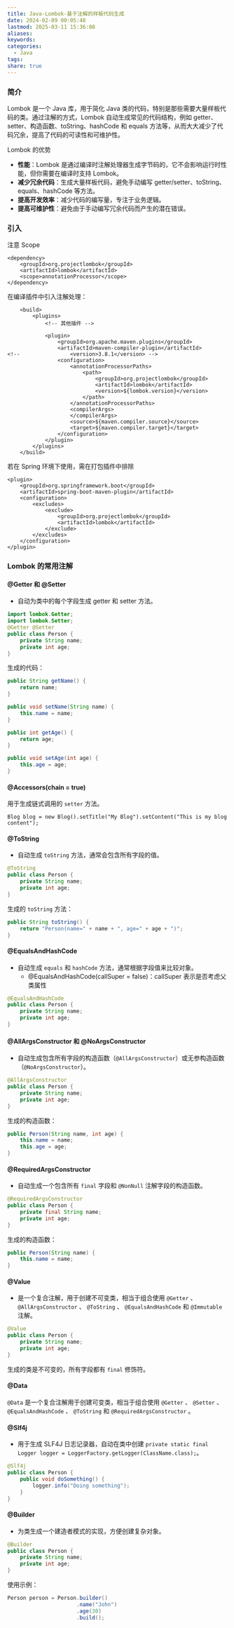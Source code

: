 ```yaml
---
title: Java-Lombok-基于注解的样板代码生成
date: 2024-02-09 00:05:48
lastmod: 2025-03-11 15:36:08
aliases: 
keywords: 
categories:
  - Java
tags: 
share: true
---
```



### 简介
Lombok 是一个 Java 库，用于简化 Java 类的代码，特别是那些需要大量样板代码的类。通过注解的方式，Lombok 自动生成常见的代码结构，例如 getter、setter、构造函数、toString、hashCode 和 equals 方法等，从而大大减少了代码冗余，提高了代码的可读性和可维护性。

Lombok 的优势
- **性能**：Lombok 是通过编译时注解处理器生成字节码的，它不会影响运行时性能，但你需要在编译时支持 Lombok。
- **减少冗余代码**：生成大量样板代码，避免手动编写 getter/setter、toString、equals、hashCode 等方法。
- **提高开发效率**：减少代码的编写量，专注于业务逻辑。
- **提高可维护性**：避免由于手动编写冗余代码而产生的潜在错误。


### 引入

注意 Scope
```
<dependency>
	<groupId>org.projectlombok</groupId>
	<artifactId>lombok</artifactId>
	<scope>annotationProcessor</scope>
</dependency>
```

在编译插件中引入注解处理：
```
    <build>
        <plugins>
            <!-- 其他插件 -->

            <plugin>
                <groupId>org.apache.maven.plugins</groupId>
                <artifactId>maven-compiler-plugin</artifactId>
<!--                <version>3.8.1</version> -->
                <configuration>
                    <annotationProcessorPaths>
                        <path>
                            <groupId>org.projectlombok</groupId>
                            <artifactId>lombok</artifactId>
                            <version>${lombok.version}</version>
                        </path>
                    </annotationProcessorPaths>
                    <compilerArgs>
                    </compilerArgs>
                    <source>${maven.compiler.source}</source>
                    <target>${maven.compiler.target}</target>
                </configuration>
            </plugin>
        </plugins>
    </build>
```

若在 Spring 环境下使用，需在打包插件中排除
```
<plugin>
	<groupId>org.springframework.boot</groupId>
	<artifactId>spring-boot-maven-plugin</artifactId>
	<configuration>
		<excludes>
			<exclude>
				<groupId>org.projectlombok</groupId>
				<artifactId>lombok</artifactId>
			</exclude>
		</excludes>
	</configuration>
</plugin>
```

### Lombok 的常用注解

####  **@Getter 和 @Setter**

- 自动为类中的每个字段生成 getter 和 setter 方法。

```java
import lombok.Getter;
import lombok.Setter;
@Getter @Setter
public class Person {
	private String name;
	private int age;
}
```

生成的代码：

```java
public String getName() {
	return name;
}

public void setName(String name) {
	this.name = name;
}

public int getAge() {
	return age;
}

public void setAge(int age) {
	this.age = age;
}
```

#### @Accessors(chain = true)
用于生成链式调用的 `setter` 方法。
```
Blog blog = new Blog().setTitle("My Blog").setContent("This is my blog content");
```

####  **@ToString**

- 自动生成 `toString` 方法，通常会包含所有字段的值。

```java
@ToString
public class Person {
	private String name;
	private int age;
}
```

生成的 `toString` 方法：

```java
public String toString() {
	return "Person(name=" + name + ", age=" + age + ")";
}
```

#### **@EqualsAndHashCode**

- 自动生成 `equals` 和 `hashCode` 方法，通常根据字段值来比较对象。
	- @EqualsAndHashCode(callSuper = false)：callSuper 表示是否考虑父类属性

```java
@EqualsAndHashCode
public class Person {
	private String name;
	private int age;
}
```

#### **@AllArgsConstructor 和 @NoArgsConstructor**

- 自动生成包含所有字段的构造函数（`@AllArgsConstructor`）或无参构造函数（`@NoArgsConstructor`）。

```java
@AllArgsConstructor
public class Person {
	private String name;
	private int age;
}
```

生成的构造函数：

```java
public Person(String name, int age) {
	this.name = name;
	this.age = age;
}
```

#### **@RequiredArgsConstructor**

- 自动生成一个包含所有 `final` 字段和 `@NonNull` 注解字段的构造函数。

```java
@RequiredArgsConstructor
public class Person {
	private final String name;
	private int age;
}
```

生成的构造函数：

```java
public Person(String name) {
	this.name = name;
}
```

 #### **@Value**

- 是一个复合注解，用于创建不可变类，相当于组合使用 `@Getter` 、 `@AllArgsConstructor` 、 `@ToString` 、 `@EqualsAndHashCode` 和 `@Immutable` 注解。

```java
@Value
public class Person {
	private String name;
	private int age;
}
```

生成的类是不可变的，所有字段都有 `final` 修饰符。

#### **@Data**

 `@Data` 是一个复合注解用于创建可变类，相当于组合使用 `@Getter` 、 `@Setter` 、 `@EqualsAndHashCode` 、 `@ToString` 和 `@RequiredArgsConstructor` 。





 #### **@Slf4j**

- 用于生成 SLF4J 日志记录器，自动在类中创建 `private static final Logger logger = LoggerFactory.getLogger(ClassName.class);`。

```java
@Slf4j
public class Person {
	public void doSomething() {
		logger.info("Doing something");
	}
}
```

#### **@Builder**

- 为类生成一个建造者模式的实现，方便创建复杂对象。

```java
@Builder
public class Person {
	private String name;
	private int age;
}
```

使用示例：

```java
Person person = Person.builder()
					  .name("John")
					  .age(30)
					  .build();
```
    